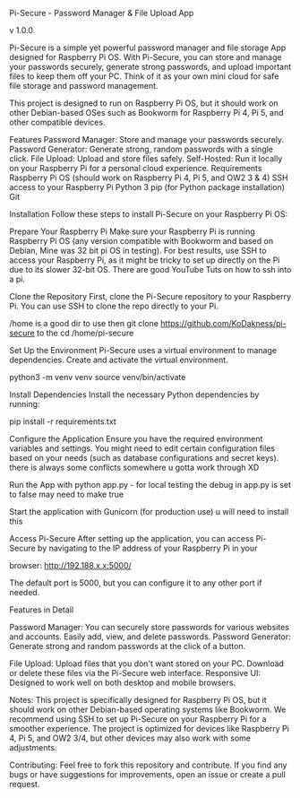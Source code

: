 Pi-Secure - Password Manager & File Upload App


v 1.0.0


Pi-Secure is a simple yet powerful password manager and file storage App designed for Raspberry Pi OS. With Pi-Secure, you can store and manage your passwords securely, generate strong passwords, and upload important files to keep them off your PC. Think of it as your own mini cloud for safe file storage and password management.

This project is designed to run on Raspberry Pi OS, but it should work on other Debian-based OSes such as Bookworm for Raspberry Pi 4, Pi 5, and other compatible devices.

Features Password Manager: Store and manage your passwords securely. Password Generator: Generate strong, random passwords with a single click. File Upload: Upload and store files safely. Self-Hosted: Run it locally on your Raspberry Pi for a personal cloud experience. Requirements Raspberry Pi OS (should work on Raspberry Pi 4, Pi 5, and OW2 3 & 4) SSH access to your Raspberry Pi Python 3 pip (for Python package installation) Git

Installation Follow these steps to install Pi-Secure on your Raspberry Pi OS:

Prepare Your Raspberry Pi Make sure your Raspberry Pi is running Raspberry Pi OS (any version compatible with Bookworm and based on Debian, Mine was 32 bit pi OS in testing). For best results, use SSH to access your Raspberry Pi, as it might be tricky to set up directly on the Pi due to its slower 32-bit OS. There are good YouTube Tuts on how to ssh into a pi.

Clone the Repository First, clone the Pi-Secure repository to your Raspberry Pi. You can use SSH to clone the repo directly to your Pi.

/home is a good dir to use then git clone https://github.com/KoDakness/pi-secure to the cd /home/pi-secure

Set Up the Environment Pi-Secure uses a virtual environment to manage dependencies. Create and activate the virtual environment.

python3 -m venv venv source venv/bin/activate

Install Dependencies Install the necessary Python dependencies by running:

pip install -r requirements.txt

Configure the Application Ensure you have the required environment variables and settings. You might need to edit certain configuration files based on your needs (such as database configurations and secret keys). there is always some conflicts somewhere u gotta work through XD

Run the App with python app.py - for local testing the debug in app.py is set to false may need to make true

Start the application with Gunicorn (for production use) u will need to install this

Access Pi-Secure After setting up the application, you can access Pi-Secure by navigating to the IP address of your Raspberry Pi in your

browser: http://192.188.x.x:5000/

The default port is 5000, but you can configure it to any other port if needed.

Features in Detail

Password Manager: You can securely store passwords for various websites and accounts. Easily add, view, and delete passwords. Password Generator: Generate strong and random passwords at the click of a button.

File Upload: Upload files that you don't want stored on your PC. Download or delete these files via the Pi-Secure web interface. Responsive UI: Designed to work well on both desktop and mobile browsers.

Notes: This project is specifically designed for Raspberry Pi OS, but it should work on other Debian-based operating systems like Bookworm. We recommend using SSH to set up Pi-Secure on your Raspberry Pi for a smoother experience. The project is optimized for devices like Raspberry Pi 4, Pi 5, and OW2 3/4, but other devices may also work with some adjustments.

Contributing: Feel free to fork this repository and contribute. If you find any bugs or have suggestions for improvements, open an issue or
create a pull request.
